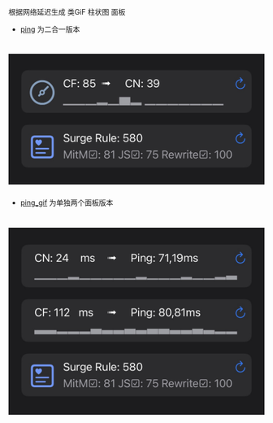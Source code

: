 根据网络延迟生成  类GiF 柱状图 面板


* [ping](https://raw.githubusercontent.com/Keywos/rule/main/script/ping/ping.sgmodule) 为二合一版本
# ![ping](img/pingt.jpg)

* [ping_gif](https://raw.githubusercontent.com/Keywos/rule/main/script/ping/ping_gif.sgmodule) 为单独两个面板版本
# ![ping_gif](img/ping_gif.jpg)


